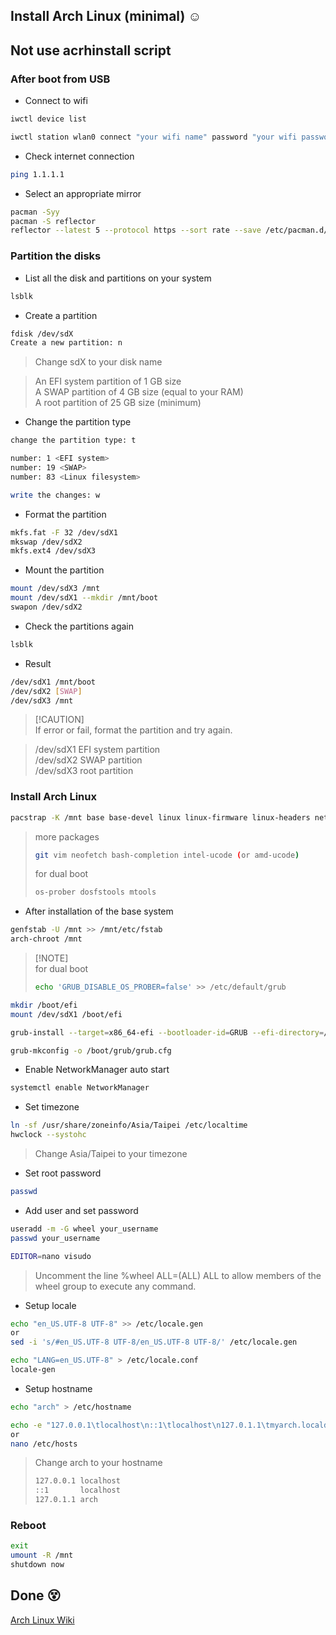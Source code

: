 ## Install Arch Linux (minimal) :relaxed:

## Not use acrhinstall script

### After boot from USB

-   Connect to wifi

```bash
iwctl device list

iwctl station wlan0 connect "your wifi name" password "your wifi password"
```

-   Check internet connection

```bash
ping 1.1.1.1
```

-   Select an appropriate mirror

```bash
pacman -Syy
pacman -S reflector
reflector --latest 5 --protocol https --sort rate --save /etc/pacman.d/mirrorlist
```

### Partition the disks

-   List all the disk and partitions on your system

```bash
lsblk
```

-   Create a partition

```bash
fdisk /dev/sdX
Create a new partition: n
```

> Change sdX to your disk name

> An EFI system partition of 1 GB size<br>
> A SWAP partition of 4 GB size (equal to your RAM)<br>
> A root partition of 25 GB size (minimum)

-   Change the partition type

```bash
change the partition type: t

number: 1 <EFI system>
number: 19 <SWAP>
number: 83 <Linux filesystem>

write the changes: w
```

-   Format the partition

```bash
mkfs.fat -F 32 /dev/sdX1
mkswap /dev/sdX2
mkfs.ext4 /dev/sdX3
```

-   Mount the partition

```bash
mount /dev/sdX3 /mnt
mount /dev/sdX1 --mkdir /mnt/boot
swapon /dev/sdX2
```

-   Check the partitions again

```bash
lsblk
```

-   Result

```bash
/dev/sdX1 /mnt/boot
/dev/sdX2 [SWAP]
/dev/sdX3 /mnt
```

> [!CAUTION]<br>
> If error or fail, format the partition and try again.

> /dev/sdX1 EFI system partition<br>
> /dev/sdX2 SWAP partition<br>
> /dev/sdX3 root partition<br>

### Install Arch Linux

```bash
pacstrap -K /mnt base base-devel linux linux-firmware linux-headers networkmanager grub efibootmgr nano sudo
```

> more packages
> ```bash
> git vim neofetch bash-completion intel-ucode (or amd-ucode)
> ```
> for dual boot
> ```bash
> os-prober dosfstools mtools
> ```

-   After installation of the base system

```bash
genfstab -U /mnt >> /mnt/etc/fstab
arch-chroot /mnt
```

> [!NOTE]<br>
> for dual boot
>
> ```bash
> echo 'GRUB_DISABLE_OS_PROBER=false' >> /etc/default/grub
> ```

```bash
mkdir /boot/efi
mount /dev/sdX1 /boot/efi

grub-install --target=x86_64-efi --bootloader-id=GRUB --efi-directory=/boot/efi

grub-mkconfig -o /boot/grub/grub.cfg
```

-   Enable NetworkManager auto start

```bash
systemctl enable NetworkManager
```

-   Set timezone

```bash
ln -sf /usr/share/zoneinfo/Asia/Taipei /etc/localtime
hwclock --systohc
```

> Change Asia/Taipei to your timezone

-   Set root password

```bash
passwd
```

-   Add user and set password

```bash
useradd -m -G wheel your_username
passwd your_username
```
```bash
EDITOR=nano visudo
```

> Uncomment the line %wheel ALL=(ALL) ALL to allow members of the wheel group to execute any command.

-   Setup locale

```bash
echo "en_US.UTF-8 UTF-8" >> /etc/locale.gen
or
sed -i 's/#en_US.UTF-8 UTF-8/en_US.UTF-8 UTF-8/' /etc/locale.gen
```
```bash
echo "LANG=en_US.UTF-8" > /etc/locale.conf
locale-gen
```

-   Setup hostname

```bash
echo "arch" > /etc/hostname
```
```bash
echo -e "127.0.0.1\tlocalhost\n::1\tlocalhost\n127.0.1.1\tmyarch.localdomain\tmyarch" >> /etc/hosts
or
nano /etc/hosts
```

> Change arch to your hostname
>
> ```bash
> 127.0.0.1	localhost
> ::1       localhost
> 127.0.1.1	arch
> ```

### Reboot

```bash
exit
umount -R /mnt
shutdown now
```

## Done :dizzy_face:

[Arch Linux Wiki](https://wiki.archlinux.org/title/Installation_guide)
